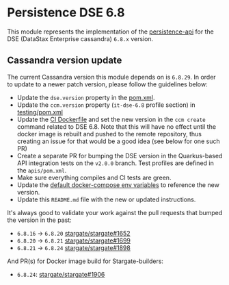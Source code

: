 # Persistence DSE 6.8

This module represents the implementation of the [persistence-api](../persistence-api) for
the DSE (DataStax Enterprise cassandra) `6.8.x` version.

## Cassandra version update

The current Cassandra version this module depends on is `6.8.29`.
In order to update to a newer patch version, please follow the guidelines below:

* Update the `dse.version` property in the [pom.xml](pom.xml).
* Update the `ccm.version` property (`it-dse-6.8` profile section) in [testing/pom.xml](../testing/pom.xml)
* Update the [CI Dockerfile](../ci/Dockerfile) and set the new version in the `ccm create` command related to DSE 6.8.
Note that this will have no effect until the docker image is rebuilt and pushed to the remote repository, thus creating an issue for that would be a good idea (see below for one such PR)
* Create a separate PR for bumping the DSE version in the Quarkus-based API integration tests on the `v2.0.0` branch. Test profiles are defined in the `apis/pom.xml`.
* Make sure everything compiles and CI tests are green.
* Update the [default docker-compose env variables](../docker-compose/dse-6.8/.env) to reference the new version.
* Update this `README.md` file with the new or updated instructions.

It's always good to validate your work against the pull requests that bumped the version in the past:

* `6.8.16` -> `6.8.20` [stargate/stargate#1652](https://github.com/stargate/stargate/pull/1652)
* `6.8.20` -> `6.8.21` [stargate/stargate#1699](https://github.com/stargate/stargate/pull/1699)
* `6.8.21` -> `6.8.24` [stargate/stargate#1898](https://github.com/stargate/stargate/pull/1898)

And PR(s) for Docker image build for Stargate-builders:

* `6.8.24`: [stargate/stargate#1906](https://github.com/stargate/stargate/pull/1906)
